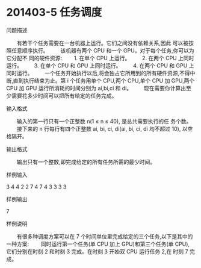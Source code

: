 # 201403-5 任务调度

问题描述

　　有若干个任务需要在一台机器上运行。它们之间没有依赖关系,因此 可以被按照任意顺序执行。
　　该机器有两个 CPU 和一个 GPU。对于每个任务,你可以为它分配不 同的硬件资源:
　　1. 在单个 CPU 上运行。
　　2. 在两个 CPU 上同时运行。
　　3. 在单个 CPU 和 GPU 上同时运行。
　　4. 在两个 CPU 和 GPU 上同时运行。
　　一个任务开始执行以后,将会独占它所用到的所有硬件资源,不得中 断,直到执行结束为止。第 i 个任务用单个 CPU,两个 CPU,单个 CPU 加 GPU,两个 CPU 加 GPU 运行所消耗的时间分别为 ai,bi,ci 和 di。
　　现在需要你计算出至少需要花多少时间可以把所有给定的任务完成。

输入格式

　　输入的第一行只有一个正整数 n(1 ≤ n ≤ 40), 是总共需要执行的任 务个数。
　　接下来的 n 行每行有四个正整数 ai, bi, ci, di(ai, bi, ci, di 均不超过 10), 以空格隔开。

输出格式

　　输出只有一个整数,即完成给定的所有任务所需的最少时间。

样例输入

3
4 4 2 2
7 4 7 4
3 3 3 3

样例输出

7

样例说明

　　有很多种调度方案可以在 7 个时间单位里完成给定的三个任务,以下是其中的一种方案:
　　同时运行第一个任务(单 CPU 加上 GPU)和第三个任务(单 CPU), 它们分别在时刻 2 和时刻 3 完成。在时刻 3 开始双 CPU 运行任务 2,在 时刻 7 完成。